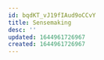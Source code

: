 ```yaml
---
id: bqdKT_vJ19fIAud9oCCvY
title: Sensemaking
desc: ''
updated: 1644961726967
created: 1644961726967
---
```


